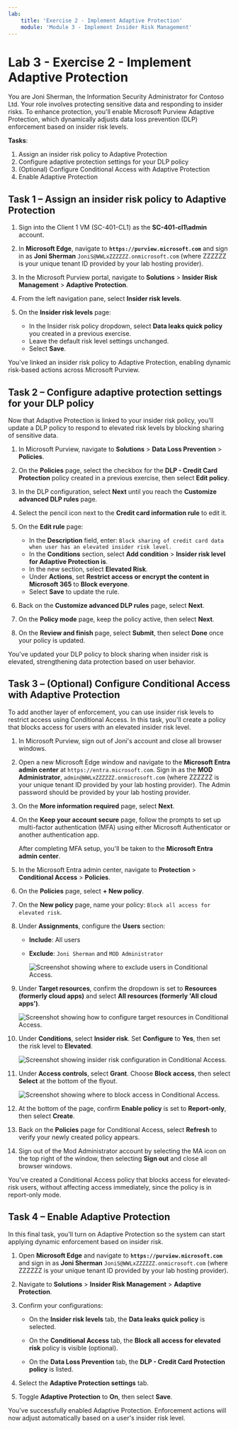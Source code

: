 ```yaml
---
lab:
    title: 'Exercise 2 - Implement Adaptive Protection'
    module: 'Module 3 - Implement Insider Risk Management'
---
```


# Lab 3 - Exercise 2 - Implement Adaptive Protection

You are Joni Sherman, the Information Security Administrator for Contoso Ltd. Your role involves protecting sensitive data and responding to insider risks. To enhance protection, you'll enable Microsoft Purview Adaptive Protection, which dynamically adjusts data loss prevention (DLP) enforcement based on insider risk levels.

**Tasks**:

1. Assign an insider risk policy to Adaptive Protection
1. Configure adaptive protection settings for your DLP policy
1. (Optional) Configure Conditional Access with Adaptive Protection
1. Enable Adaptive Protection

## Task 1 – Assign an insider risk policy to Adaptive Protection

1. Sign into the Client 1 VM (SC-401-CL1) as the **SC-401-cl1\admin** account.

1. In **Microsoft Edge**, navigate to **`https://purview.microsoft.com`** and sign in as **Joni Sherman** `JoniS@WWLxZZZZZZ.onmicrosoft.com` (where ZZZZZZ is your unique tenant ID provided by your lab hosting provider).

1. In the Microsoft Purview portal, navigate to **Solutions** > **Insider Risk Management** > **Adaptive Protection**.

1. From the left navigation pane, select **Insider risk levels**.

1. On the **Insider risk levels** page:

   - In the Insider risk policy dropdown, select **Data leaks quick policy** you created in a previous exercise.
   - Leave the default risk level settings unchanged.
   - Select **Save**.

You've linked an insider risk policy to Adaptive Protection, enabling dynamic risk-based actions across Microsoft Purview.

## Task 2 – Configure adaptive protection settings for your DLP policy

Now that Adaptive Protection is linked to your insider risk policy, you'll update a DLP policy to respond to elevated risk levels by blocking sharing of sensitive data.

1. In Microsoft Purview, navigate to **Solutions** > **Data Loss Prevention** > **Policies**.

1. On the **Policies** page, select the checkbox for the **DLP - Credit Card Protection** policy created in a previous exercise, then select **Edit policy**.

1. In the DLP configuration, select **Next** until you reach the **Customize advanced DLP rules** page.

1. Select the pencil icon next to the **Credit card information rule** to edit it.

1. On the **Edit rule** page:
   - In the **Description** field, enter: `Block sharing of credit card data when user has an elevated insider risk level.`
   - In the **Conditions** section, select **Add condition** > **Insider risk level for Adaptive Protection is**.
   - In the new section, select **Elevated Risk**.
   - Under **Actions**, set **Restrict access or encrypt the content in Microsoft 365** to **Block everyone**.
   - Select **Save** to update the rule.

1. Back on the **Customize advanced DLP rules** page, select **Next**.

1. On the **Policy mode** page, keep the policy active, then select **Next**.

1. On the **Review and finish** page, select **Submit**, then select **Done** once your policy is updated.

You've updated your DLP policy to block sharing when insider risk is elevated, strengthening data protection based on user behavior.

## Task 3 – (Optional) Configure Conditional Access with Adaptive Protection

To add another layer of enforcement, you can use insider risk levels to restrict access using Conditional Access. In this task, you'll create a policy that blocks access for users with an elevated insider risk level.

1. In Microsoft Purview, sign out of Joni's account and close all browser windows.

1. Open a new Microsoft Edge window and navigate to the **Microsoft Entra admin center** at `https://entra.microsoft.com`. Sign in as the **MOD Administrator**, `admin@WWLxZZZZZZ.onmicrosoft.com` (where ZZZZZZ is your unique tenant ID provided by your lab hosting provider). The Admin password should be provided by your lab hosting provider.

1. On the **More information required** page, select **Next**.

1. On the **Keep your account secure** page, follow the prompts to set up multi-factor authentication (MFA) using either Microsoft Authenticator or another authentication app.

   After completing MFA setup, you'll be taken to the **Microsoft Entra admin center**.

1. In the Microsoft Entra admin center, navigate to **Protection** > **Conditional Access** > **Policies**.

1. On the **Policies** page, select **+ New policy**.

1. On the **New policy** page, name your policy: `Block all access for elevated risk`.

1. Under **Assignments**, configure the **Users** section:

   - **Include**: All users  
   - **Exclude**: `Joni Sherman` and `MOD Administrator`

     ![Screenshot showing where to exclude users in Conditional Access.](../Media/ca-exclude-users.png)

1. Under **Target resources**, confirm the dropdown is set to **Resources (formerly cloud apps)** and select **All resources (formerly 'All cloud apps')**.

     ![Screenshot showing how to configure target resources in Conditional Access.](../Media/ca-target-resources.png)

1. Under **Conditions**, select **Insider risk**. Set **Configure** to **Yes**, then set the risk level to **Elevated**.

     ![Screenshot showing insider risk configuration in Conditional Access.](../Media/ca-insider-risk-levels.png)

1. Under **Access controls**, select **Grant**. Choose **Block access**, then select **Select** at the bottom of the flyout.

     ![Screenshot showing where to block access in Conditional Access.](../Media/ca-block-access.png)

1. At the bottom of the page, confirm **Enable policy** is set to **Report-only**, then select **Create**.

1. Back on the **Policies** page for Conditional Access, select **Refresh** to verify your newly created policy appears.

1. Sign out of the Mod Administrator account by selecting the MA icon on the top right of the window, then selecting **Sign out** and close all browser windows.

You've created a Conditional Access policy that blocks access for elevated-risk users, without affecting access immediately, since the policy is in report-only mode.

## Task 4 – Enable Adaptive Protection

In this final task, you'll turn on Adaptive Protection so the system can start applying dynamic enforcement based on insider risk.

1. Open **Microsoft Edge** and navigate to **`https://purview.microsoft.com`** and sign in as **Joni Sherman** `JoniS@WWLxZZZZZZ.onmicrosoft.com` (where ZZZZZZ is your unique tenant ID provided by your lab hosting provider).

1. Navigate to **Solutions** > **Insider Risk Management** > **Adaptive Protection**.

1. Confirm your configurations:

   - On the **Insider risk levels** tab, the **Data leaks quick policy** is selected.

   - On the **Conditional Access** tab, the **Block all access for elevated risk** policy is visible (optional).

   - On the **Data Loss Prevention** tab, the **DLP - Credit Card Protection policy** is listed.

1. Select the **Adaptive Protection settings** tab.

1. Toggle **Adaptive Protection** to **On**, then select **Save**.

You've successfully enabled Adaptive Protection. Enforcement actions will now adjust automatically based on a user's insider risk level.
